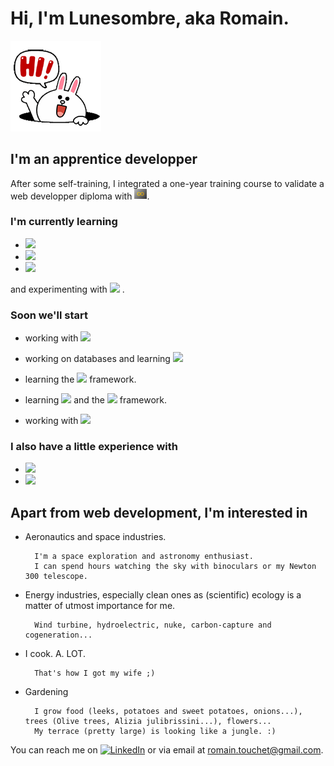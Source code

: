 
<h1>Hi, I'm Lunesombre, aka Romain.</h1>


<img src="images/hello_rabbit.gif" title="Hello Rabbit" alt="Rabbit saying hello">


<h2>I'm an apprentice developper</h2>

<p>After some self-training, I integrated a one-year training course to validate a web developper diploma with <a href="https://humanbooster.com/"><img src="images/Logo_HB.png" title="Human Booster" alt="Human Booster" width=20px></a>.
</p>

<h3>I'm currently learning</h3>

- <img src="https://img.shields.io/badge/-HTML5-black?logo=HTML5&style=plastic">

- <img src="https://img.shields.io/badge/-CSS3-black?logo=CSS3&logoColor=2965f1&style=plastic">

- <img src="https://img.shields.io/badge/-JavaScript-black?logo=JavaScript&logoColor=F0DB4F&style=plastic">

and experimenting with <img src="https://img.shields.io/badge/-Git-black?logo=Git&logoColor=f34f29&style=plastic"> .

<h3>Soon we'll start</h3>
<p>

- working with <img src="https://img.shields.io/badge/-Linux-black?logo=Linux&logoColor=white&style=plastic">

- working on  databases and learning <img src="https://img.shields.io/badge/-SQL-black?&logoColor=2965f1&style=plastic">

- learning the <img src="https://img.shields.io/badge/-Angular-black?logo=Angular&logoColor=c3002f&style=plastic"> framework.

- learning <img src="https://img.shields.io/badge/-PHP-black?logo=PHP&logoColor=777BB3&style=plastic"> and the  <img src="https://img.shields.io/badge/-Symfony-black?logo=Symfony&logoColor=white&style=plastic"> framework.
</p>

- working with <img src="https://img.shields.io/badge/-Wordpress-black?logo=Wordpress&logoColor=21759b&style=plastic">

<h3>I also have a little experience with</h3>
<p>

- <img src="https://img.shields.io/badge/-Trello-black?logo=Trello&logoColor=298fca&style=plastic">

- <img src="https://img.shields.io/badge/-Figma-black?logo=Figma&logoColor=e04a34&style=plastic">

</p>

<h2>Apart from web development, I'm interested in</h2>

- Aeronautics and space industries.

        I'm a space exploration and astronomy enthusiast. 
        I can spend hours watching the sky with binoculars or my Newton 300 telescope.

- Energy industries, especially clean ones as (scientific) ecology is a matter of utmost importance for me.

        Wind turbine, hydroelectric, nuke, carbon-capture and cogeneration...

- I cook. A. LOT. 

        That's how I got my wife ;)

- Gardening

        I grow food (leeks, potatoes and sweet potatoes, onions...), trees (Olive trees, Alizia julibrissini...), flowers...
        My terrace (pretty large) is looking like a jungle. :)





You can reach me on <a href=https://www.linkedin.com/in/romain-touchet-d%C3%A9veloppeur-web><img src="https://img.shields.io/badge/-LinkedIn-black?logo=LinkedIn&logoColor=007bb5&style=plastic" alt="LinkedIn" title="LinkedIn"></a> or via email at <a href="mailto:romain.touchet+github@gmail.com">romain.touchet@gmail.com</a>.

